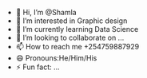 - 👋 Hi, I’m @Shamla
- 👀 I’m interested in Graphic design
- 🌱 I’m currently learning Data Science
- 💞️ I’m looking to collaborate on ...
- 📫 How to reach me +254759887929
- 😄 Pronouns:He/Him/His
- ⚡ Fun fact: ...

<!---
ShamlaA/ShamlaA is a ✨ special ✨ repository because its `README.md` (this file) appears on your GitHub profile.
You can click the Preview link to take a look at your changes.
--->
